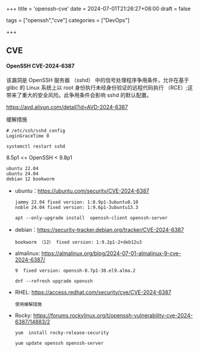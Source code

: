 +++
title = 'openssh-cve'
date = 2024-07-01T21:26:27+08:00
draft = false

tags = ["openssh","cve"]
categories = ["DevOps"]

+++

## CVE

#### OpenSSH  CVE-2024-6387

该漏洞是 OpenSSH 服务器 （sshd） 中的信号处理程序争用条件，允许在基于 glibc 的 Linux 系统上以 root 身份执行未经身份验证的远程代码执行 （RCE）;这带来了重大的安全风险。此争用条件会影响 sshd 的默认配置。

https://avd.aliyun.com/detail?id=AVD-2024-6387

缓解措施

```shell
# /etc/ssh/sshd_config
LoginGraceTime 0

systemctl restart sshd
```



8.5p1 <= OpenSSH < 9.8p1

```
ubuntu 22.04
ubuntu 24.04
debian 12 bookworm
```

* ubuntu：https://ubuntu.com/security/CVE-2024-6387

  ```
  jammy 22.04 fixed version: 1:8.9p1-3ubuntu0.10
  noble 24.04 fixed version: 1:9.6p1-3ubuntu13.3
  
  apt --only-upgrade install  openssh-client openssh-server
  
  ```

  

* debian：https://security-tracker.debian.org/tracker/CVE-2024-6387

  ```
  bookworm （12） fixed version: 1:9.2p1-2+deb12u3
  ```

* almalinux: https://almalinux.org/blog/2024-07-01-almalinux-9-cve-2024-6387/

  ```
  9  fixed version: openssh-8.7p1-38.el9.alma.2
  
  dnf --refresh upgrade openssh
  
  ```

* RHEL: https://access.redhat.com/security/cve/CVE-2024-6387

  ```shell
  使用缓解措施
  ```

* Rocky: https://forums.rockylinux.org/t/openssh-vulnerability-cve-2024-6387/14883/2

  ```
  yum  install rocky-release-security
  
  yum update openssh openssh-server
  ```

  

